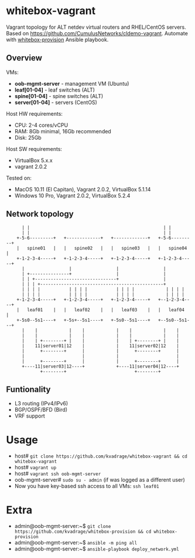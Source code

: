 # whitebox-vagrant
Vagrant topology for ALT netdev virtual routers and RHEL/CentOS servers.
Based on https://github.com/CumulusNetworks/cldemo-vagrant.
Automate with [whitebox-provision](https://github.com/kvadrage/whitebox-provision) Ansible playbook.
## Overview
VMs:
* **oob-mgmt-server** - management VM (Ubuntu)
* **leaf[01-04]** - leaf switches (ALT)
* **spine[01-04]** - spine switches (ALT)
* **server[01-04]** - servers (CentOS)

Host HW requirements:
* CPU: 2-4 cores/vCPU
* RAM: 8Gb minimal, 16Gb recommended
* Disk: 25Gb

Host SW requirements:
* VirtualBox 5.x.x
* vagrant 2.0.2

Tested on:
* MacOS 10.11 (El Capitan), Vagrant 2.0.2, VirtualBox 5.1.14
* Windows 10 Pro, Vagrant 2.0.2, VirtualBox 5.2.4

## Network topology
```
      | |                                                   | |
      | |                                                   | |
    +-5-6---------+   +-------------+   +-------------+   +-5-6---------+
    |   spine01   |   |   spine02   |   |   spine03   |   |   spine04   |
    +-1-2-3-4-----+   +-1-2-3-4-----+   +-1-2-3-4-----+   +-1-2-3-4-----+
      |                 |                 |                 |
      | +---------------+                 |                 |
      | | +-------------------------------+                 |
      | | | +-----------------------------------------------+
      | | | |           | | | |           | | | |            | | | |
      | | | |           | | | |           | | | |            | | | |
    +-1-2-3-4-----+   +-1-2-3-4-----+   +-1-2-3-4-----+   +--1-2-3-4----+
    |   leaf01    |   |   leaf02    |   |   leaf03    |   |   leaf04    |
    +-5s0--5s1----+   +-5s+--5s1----+   +-5s0--5s1----+   +--5s0--5s1---+
      |    |            |    |            |    |            |    |
      |    |            |    |            |    |            |    |
      |    | +--------+ |    |            |    | +--------+ |    |
      |    11|server01|12    |            |    11|server02|12    |
      |      +--------+      |            |      +--------+      |
      |                      |            |                      |
      |      +--------+      |            |      +--------+      |
      +----11|server03|12----+            +----11|server04|12----+
             +--------+                          +--------+

```

## Funtionality
* L3 routing (IPv4/IPv6)
* BGP/OSPF/BFD (Bird)
* VRF support

# Usage
* host# `git clone https://github.com/kvadrage/whitebox-vagrant && cd whitebox-vagrant`
* host# `vagrant up`
* host# `vagrant ssh oob-mgmt-server`
* oob-mgmt-server# `sudo su - admin` (if was logged as a different user)
* Now you have key-based ssh access to all VMs: `ssh leaf01`

# Extra
* admin@oob-mgmt-server:~$ `git clone https://github.com/kvadrage/whitebox-provision && cd whitebox-provision`
* admin@oob-mgmt-server:~$ `ansible -m ping all`
* admin@oob-mgmt-server:~$ `ansible-playbook deploy_network.yml`
